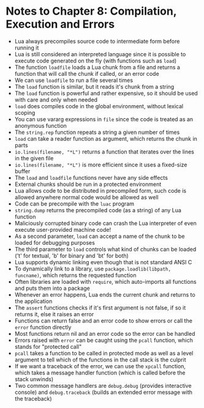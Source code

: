 Notes to Chapter 8: Compilation, Execution and Errors
=====================================================

- Lua always precompiles source code to intermediate form before running it
- Lua is still considered an interpreted language since it is possible to
  execute code generated on the fly (with functions such as `load`)
- The function `loadfile` loads a Lua chunk from a file and returns a function
  that will call the chunk if called, or an error code
- We can use `loadfile` to run a file several times
- The `load` function is similar, but it reads it's chunk from a string
- The `load` function is powerful and rather expensive, so it should be used
  with care and only when needed
- `load` does compiles code in the global environment, without lexical scoping
- You can use vararg expressions in `file` since the code is treated as an
  anonymous function
- The `string.rep` function repeats a string a given number of times
- `load` can take a reader function as argument, which returns the chunk in
  parts
- `io.lines(filename, "*L")` returns a function that iterates over the lines
  in the given file
- `io.lines(filename, "*L")` is more efficient since it uses a fixed-size
  buffer
- The `load` and `loadfile` functions never have any side effects
- External chunks should be run in a protected environment
- Lua allows code to be distributed in precompiled form, such code is allowed
  anywhere normal code would be allowed as well
- Code can be precompile with the `luac` program
- `string.dump` returns the precompiled code (as a string) of any Lua function
- Maliciously corrupted binary code can crash the Lua interpreter of even
  execute user-provided machine code!
- As a second parameter, `load` can accept a name of the chunk to be loaded
  for debugging purposes
- The third parameter to `load` controls what kind of chunks can be loaded
  ('t' for textual, 'b' for binary and 'bt' for both)
- Lua supports dynamic linking even though that is not standard ANSI C
- To dynamically link to a library, use `package.loadlib(libpath, funcname)`,
  which returns the requested function
- Often libraries are loaded with `require`, which auto-imports all functions
  and puts them into a package
- Whenever an error happens, Lua ends the current chunk and returns to the
  application
- The `assert` functions checks if it's first argument is not false, if so it
  returns it, else it raises an error
- Functions can return false and an error code to show errors or call the  
  `error` function directly
- Most functions return nil and an error code so the error can be handled
- Errors raised with `error` can be caught using the `pcall` function, which
  stands for "protected call"
- `pcall` takes a function to be called in protected mode as well as a level
  argument to tell which of the functions in the call stack is the culprit
- If we want a traceback of the error, we can use the `xpcall` function, which
  takes a message handler function (which is called before the stack unwinds)
- Two common message handlers are `debug.debug` (provides interactive console)
  and `debug.traceback` (builds an extended error message with the traceback)
